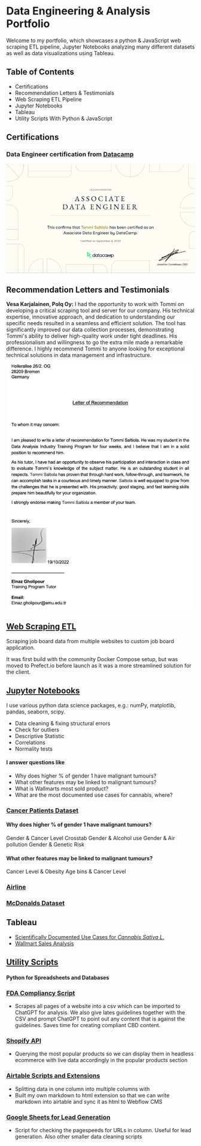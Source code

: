 # Data Engineering & Analysis Portfolio

Welcome to my portfolio, which showcases a python & JavaScript web scraping ETL pipeline, Jupyter Notebooks analyzing many different datasets as well as data visualizations using Tableau.

## Table of Contents
- Certifications
- Recommendation Letters & Testimonials
- Web Scraping ETL Pipeline
- Jupyter Notebooks
- Tableau
- Utility Scripts With Python & JavaScript

## Certifications
### Data Engineer certification from [Datacamp](https://www.datacamp.com/)
<img src="DEA0017031997389.jpg" width="666" />

## Recommendation Letters and Testimonials
**Vesa Karjalainen, Polq Oy:** I had the opportunity to work with Tommi on developing a critical scraping tool and server for our company. His technical expertise, innovative approach, and dedication to understanding our specific needs resulted in a seamless and efficient solution. The tool has significantly improved our data collection processes, demonstrating Tommi's ability to deliver high-quality work under tight deadlines. His professionalism and willingness to go the extra mile made a remarkable difference. I highly recommend Tommi to anyone looking for exceptional technical solutions in data management and infrastructure.

<img src="Recommendation-Letter.jpg" width="555" />

## [Web Scraping ETL](https://github.com/Saltiola7/Data-Analysis-Portfolio/blob/main/Web-Scraper-ETL)
Scraping job board data from multiple websites to custom job board application.

It was first build with the community Docker Compose setup, but was moved to Prefect.io before launch as it was a more streamlined solution for the client.

## [Jupyter Notebooks](https://github.com/Saltiola7/Data-Analysis-Portfolio/blob/main//Notebooks)

I use various python data science packages, e.g.: numPy, matplotlib, pandas, seaborn, scipy.

- Data cleaning & fixing structural errors
- Check for outliers
- Descriptive Statistic
- Correlations
- Normality tests

#### I answer questions like
- Why does higher % of gender 1 have malignant tumours?
- What other features may be linked to malignant tumours?
- What is Wallmarts most sold product?
- What are the most documented use cases for cannabis, where?

### [Cancer Patients Dataset](https://github.com/Saltiola7/Data-Analysis-Portfolio/blob/main/Notebooks/cancer-patient-dataset.ipynb)
#### Why does higher % of gender 1 have malignant tumours?
Gender & Cancer Level Crosstab
Gender & Alcohol use
Gender & Air pollution
Gender & Genetic Risk
#### What other features may be linked to malignant tumours?
Cancer Level & Obesity
Age bins & Cancer Level

### [Airline](https://github.com/Saltiola7/Data-Analysis-Portfolio/blob/main/Notebooks/airline.ipynb)

### [McDonalds Dataset](https://github.com/Saltiola7/Data-Analysis-Portfolio/blob/main/Notebooks/mcdonalds.ipynb)

## Tableau
- [Scientifically Documented Use Cases for *Cannabis Sativa L.*](https://public.tableau.com/views/UseofdifferentpartsofCannabisfordifferentmedicalusesindifferentcountries/Sheet8?:language=en-US&:display_count=n&:origin=viz_share_link)
- [Wallmart Sales Analysis](https://public.tableau.com/views/WallmartSalesAnalysis_16593931691930/Story1?:language=en-US&:display_count=n&:origin=viz_share_link)

## [Utility Scripts](https://github.com/Saltiola7/Data-Analysis-Portfolio/blob/main/Scripts)
#### Python for Spreadsheets and Databases
### [FDA Compliancy Script](https://github.com/Saltiola7/Data-Analysis-Portfolio/blob/main/Scripts/FDA-Compliancy-Scraper-ChatGPT)
- Scrapes all pages of a website into a csv which can be imported to ChatGPT for analysis. We also give lates guidelines together with the CSV and prompt ChatGPT to point out any content that is against the guidelines. Saves time for creating compliant CBD content.

### [Shopify API](https://github.com/Saltiola7/Data-Analysis-Portfolio/blob/main/Scripts/Shopify-API)
- Querying the most popular products so we can display them in headless ecommerce with live data accordingly in the popular products section

### [Airtable Scripts and Extensions](https://github.com/Saltiola7/Data-Analysis-Portfolio/blob/main/Scripts/Airtable)
- Splitting data in one column into multiple columns with
- Built my own markdown to html extension so that we can write markdown into airtable and sync it as html to Webflow CMS

### [Google Sheets for Lead Generation](https://github.com/Saltiola7/Data-Analysis-Portfolio/blob/main/Scripts/GSheets)
- Script for checking the pagespeeds for URLs in column. Useful for lead generation. Also other smaller data cleaning scripts